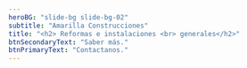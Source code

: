```yaml
---
heroBG: "slide-bg slide-bg-02"
subtitle: "Amarilla Construcciones"
title: "<h2> Reformas e instalaciones <br> generales</h2>"
btnSecondaryText: "Saber más."
btnPrimaryText: "Contactanos."
---
```

